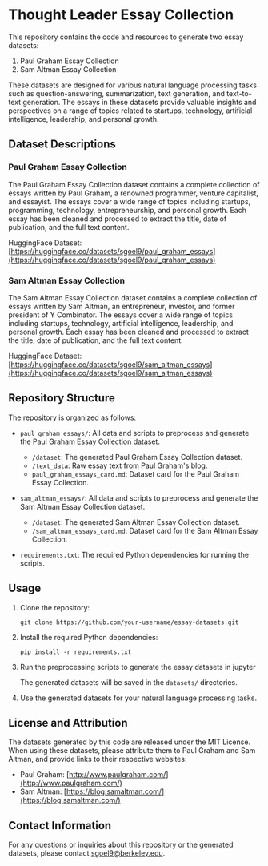 # Thought Leader Essay Collection

This repository contains the code and resources to generate two essay datasets:

1. Paul Graham Essay Collection
2. Sam Altman Essay Collection

These datasets are designed for various natural language processing tasks such as question-answering, summarization, text generation, and text-to-text generation. The essays in these datasets provide valuable insights and perspectives on a range of topics related to startups, technology, artificial intelligence, leadership, and personal growth.

## Dataset Descriptions

### Paul Graham Essay Collection

The Paul Graham Essay Collection dataset contains a complete collection of essays written by Paul Graham, a renowned programmer, venture capitalist, and essayist. The essays cover a wide range of topics including startups, programming, technology, entrepreneurship, and personal growth. Each essay has been cleaned and processed to extract the title, date of publication, and the full text content.

HuggingFace Dataset: [https://huggingface.co/datasets/sgoel9/paul_graham_essays](https://huggingface.co/datasets/sgoel9/paul_graham_essays)

### Sam Altman Essay Collection

The Sam Altman Essay Collection dataset contains a complete collection of essays written by Sam Altman, an entrepreneur, investor, and former president of Y Combinator. The essays cover a wide range of topics including startups, technology, artificial intelligence, leadership, and personal growth. Each essay has been cleaned and processed to extract the title, date of publication, and the full text content.

HuggingFace Dataset: [https://huggingface.co/datasets/sgoel9/sam_altman_essays](https://huggingface.co/datasets/sgoel9/sam_altman_essays)

## Repository Structure

The repository is organized as follows:

- `paul_graham_essays/`: All data and scripts to preprocess and generate the Paul Graham Essay Collection dataset.
  - `/dataset`: The generated Paul Graham Essay Collection dataset.
  - `/text_data`: Raw essay text from Paul Graham's blog.
  - `paul_graham_essays_card.md`: Dataset card for the Paul Graham Essay Collection.

- `sam_altman_essays/`: All data and scripts to preprocess and generate the Sam Altman Essay Collection dataset.
  - `/dataset`: The generated Sam Altman Essay Collection dataset.
  - `/sam_altman_essays_card.md`: Dataset card for the Sam Altman Essay Collection.

- `requirements.txt`: The required Python dependencies for running the scripts.

## Usage

1. Clone the repository:
   ```
   git clone https://github.com/your-username/essay-datasets.git
   ```

2. Install the required Python dependencies:
   ```
   pip install -r requirements.txt
   ```

3. Run the preprocessing scripts to generate the essay datasets in jupyter

   The generated datasets will be saved in the `datasets/` directories.

4. Use the generated datasets for your natural language processing tasks.

## License and Attribution

The datasets generated by this code are released under the MIT License. When using these datasets, please attribute them to Paul Graham and Sam Altman, and provide links to their respective websites:

- Paul Graham: [http://www.paulgraham.com/](http://www.paulgraham.com/)
- Sam Altman: [https://blog.samaltman.com/](https://blog.samaltman.com/)

## Contact Information

For any questions or inquiries about this repository or the generated datasets, please contact [sgoel9@berkeley.edu](sgoel9@berkeley.edu).
